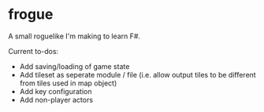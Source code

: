 # frogue

A small roguelike I'm making to learn F#.

Current to-dos:

- Add saving/loading of game state
- Add tileset as seperate module / file (i.e. allow output tiles to be different from tiles used in map object)
- Add key configuration
- Add non-player actors
